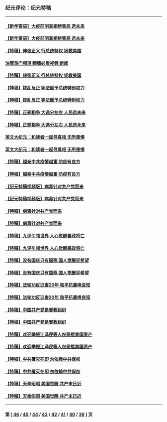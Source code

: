 ### 纪元评论：纪元特稿
---
#### [【新年寄语】大疫前明真相辨善恶 选未来](../../pages/nsc424/n12660855.md?06030330) 
#### [【新年寄语】大疫前明真相辨善恶 选未来](../../pages/nsc424/n12660855.md?06030330) 
#### [【特稿】伸张正义 行总统特权 拯救美国](../../pages/nsc424/n12616806.md?06030330) 
#### [油管热门频道 翻墙必看视频 新闻](ok?06030330)
#### [【特稿】伸张正义 行总统特权 拯救美国](../../pages/nsc424/n12616806.md?06030330) 
#### [【特稿】拨乱反正 宪法赋予总统特别权力](../../pages/nsc424/n12598306.md?06030330) 
#### [【特稿】拨乱反正 宪法赋予总统特别权力](../../pages/nsc424/n12598306.md?06030330) 
#### [【特稿】正邪相争 大选分左右 人民选未来](../../pages/nsc424/n12545208.md?06030330) 
#### [【特稿】正邪相争 大选分左右 人民选未来](../../pages/nsc424/n12545208.md?06030330) 
#### [英文大纪元：和读者一起寻真相 无所畏惧](../../pages/nsc424/n12542027.md?06030330) 
#### [英文大纪元：和读者一起寻真相 无所畏惧](../../pages/nsc424/n12542027.md?06030330) 
#### [【特稿】越亲中共疫情越重 防疫有良方](../../pages/nsc424/n12042989.md?06030330) 
#### [【特稿】越亲中共疫情越重 防疫有良方](../../pages/nsc424/n12042989.md?06030330) 
#### [【纪元特稿视频版】病毒针对共产党而来](../../pages/nsc424/n11977328.md?06030330) 
#### [【纪元特稿视频版】病毒针对共产党而来](../../pages/nsc424/n11977328.md?06030330) 
#### [【特稿】病毒针对共产党而来](../../pages/nsc424/n11928818.md?06030330) 
#### [【特稿】病毒针对共产党而来](../../pages/nsc424/n11928818.md?06030330) 
#### [【特稿】九评引领世界 人心觉醒暴政将亡](../../pages/nsc424/n11660496.md?06030330) 
#### [【特稿】九评引领世界 人心觉醒暴政将亡](../../pages/nsc424/n11660496.md?06030330) 
#### [【特稿】没有国庆只有国殇 国人觉醒迎希望](../../pages/nsc424/n11549354.md?06030330) 
#### [【特稿】没有国庆只有国殇 国人觉醒迎希望](../../pages/nsc424/n11549354.md?06030330) 
#### [【特稿】法轮功反迫害20年 和平抗暴唤良知](../../pages/nsc424/n11389135.md?06030330) 
#### [【特稿】法轮功反迫害20年 和平抗暴唤良知](../../pages/nsc424/n11389135.md?06030330) 
#### [【特稿】中国共产党是邪教组织](../../pages/nsc424/n11355551.md?06030330) 
#### [【特稿】中国共产党是邪教组织](../../pages/nsc424/n11355551.md?06030330) 
#### [【特稿】欢迎举报江泽民等人权恶棍美国资产](../../pages/nsc424/n11303040.md?06030330) 
#### [【特稿】欢迎举报江泽民等人权恶棍美国资产](../../pages/nsc424/n11303040.md?06030330) 
#### [【特稿】中共覆灭在即 勿依赖中共保权](../../pages/nsc424/n11278510.md?06030330) 
#### [【特稿】中共覆灭在即 勿依赖中共保权](../../pages/nsc424/n11278510.md?06030330) 
#### [【特稿】天命昭昭 美国觉醒 共产末日近](../../pages/nsc424/n11150259.md?06030330) 
#### [【特稿】天命昭昭 美国觉醒 共产末日近](../../pages/nsc424/n11150259.md?06030330) 

---
#### 第 [ [46](./46.md?06030330) / [45](./45.md?06030330) / [44](./44.md?06030330) / [43](./43.md?06030330) / [42](./42.md?06030330) / [41](./41.md?06030330) / [40](./40.md?06030330) / [39](./39.md?06030330) ] 页
